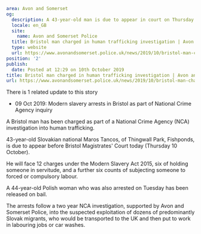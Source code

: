 ```yaml
area: Avon and Somerset
og:
  description: A 43-year-old man is due to appear in court on Thursday to face multiple charges relating to modern slavery.
  locale: en_GB
  site:
    name: Avon and Somerset Police
  title: Bristol man charged in human trafficking investigation | Avon and Somerset Police
  type: website
  url: https://www.avonandsomerset.police.uk/news/2019/10/bristol-man-charged-in-human-trafficking-investigation/
position: '2'
publish:
  date: Posted at 12:29 on 10th October 2019
title: Bristol man charged in human trafficking investigation | Avon and Somerset Police
url: https://www.avonandsomerset.police.uk/news/2019/10/bristol-man-charged-in-human-trafficking-investigation/
```

There is 1 related update to this story

 * 09 Oct 2019: Modern slavery arrests in Bristol as part of National Crime Agency inquiry

A Bristol man has been charged as part of a National Crime Agency (NCA) investigation into human trafficking.

43-year-old Slovakian national Maros Tancos, of Thingwall Park, Fishponds, is due to appear before Bristol Magistrates' Court today (Thursday 10 October).

He will face 12 charges under the Modern Slavery Act 2015, six of holding someone in servitude, and a further six counts of subjecting someone to forced or compulsory labour.

A 44-year-old Polish woman who was also arrested on Tuesday has been released on bail.

The arrests follow a two year NCA investigation, supported by Avon and Somerset Police, into the suspected exploitation of dozens of predominantly Slovak migrants, who would be transported to the UK and then put to work in labouring jobs or car washes.
